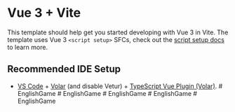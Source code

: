 # Vue 3 + Vite

This template should help get you started developing with Vue 3 in Vite. The template uses Vue 3 `<script setup>` SFCs, check out the [script setup docs](https://v3.vuejs.org/api/sfc-script-setup.html#sfc-script-setup) to learn more.

## Recommended IDE Setup

- [VS Code](https://code.visualstudio.com/) + [Volar](https://marketplace.visualstudio.com/items?itemName=Vue.volar) (and disable Vetur) + [TypeScript Vue Plugin (Volar)](https://marketplace.visualstudio.com/items?itemName=Vue.vscode-typescript-vue-plugin).
#   E n g l i s h G a m e  
 #   E n g l i s h G a m e  
 #   E n g l i s h G a m e  
 #   E n g l i s h G a m e  
 #   E n g l i s h G a m e  
 